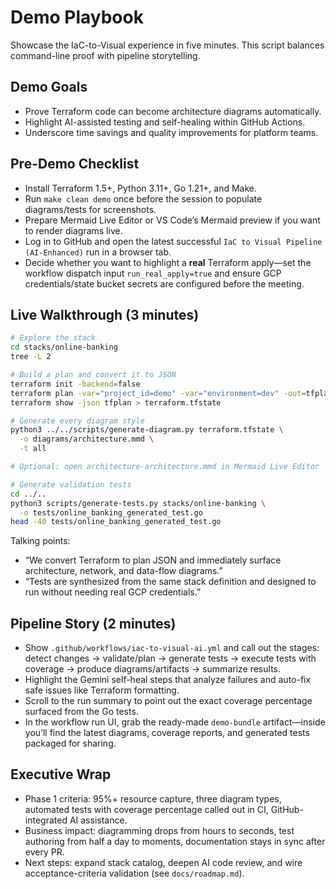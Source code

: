 # Demo Playbook

Showcase the IaC-to-Visual experience in five minutes. This script balances command-line proof with pipeline storytelling.

## Demo Goals
- Prove Terraform code can become architecture diagrams automatically.
- Highlight AI-assisted testing and self-healing within GitHub Actions.
- Underscore time savings and quality improvements for platform teams.

## Pre-Demo Checklist
- Install Terraform 1.5+, Python 3.11+, Go 1.21+, and Make.
- Run `make clean demo` once before the session to populate diagrams/tests for screenshots.
- Prepare Mermaid Live Editor or VS Code’s Mermaid preview if you want to render diagrams live.
- Log in to GitHub and open the latest successful `IaC to Visual Pipeline (AI-Enhanced)` run in a browser tab.
- Decide whether you want to highlight a **real** Terraform apply—set the workflow dispatch input `run_real_apply=true` and ensure GCP credentials/state bucket secrets are configured before the meeting.

## Live Walkthrough (3 minutes)
```bash
# Explore the stack
cd stacks/online-banking
tree -L 2

# Build a plan and convert it to JSON
terraform init -backend=false
terraform plan -var="project_id=demo" -var="environment=dev" -out=tfplan
terraform show -json tfplan > terraform.tfstate

# Generate every diagram style
python3 ../../scripts/generate-diagram.py terraform.tfstate \
  -o diagrams/architecture.mmd \
  -t all

# Optional: open architecture-architecture.mmd in Mermaid Live Editor

# Generate validation tests
cd ../..
python3 scripts/generate-tests.py stacks/online-banking \
  -o tests/online_banking_generated_test.go
head -40 tests/online_banking_generated_test.go
```

Talking points:
- “We convert Terraform to plan JSON and immediately surface architecture, network, and data-flow diagrams.”
- “Tests are synthesized from the same stack definition and designed to run without needing real GCP credentials.”

## Pipeline Story (2 minutes)
- Show `.github/workflows/iac-to-visual-ai.yml` and call out the stages: detect changes → validate/plan → generate tests → execute tests with coverage → produce diagrams/artifacts → summarize results.
- Highlight the Gemini self-heal steps that analyze failures and auto-fix safe issues like Terraform formatting.
- Scroll to the run summary to point out the exact coverage percentage surfaced from the Go tests.
- In the workflow run UI, grab the ready-made `demo-bundle` artifact—inside you’ll find the latest diagrams, coverage reports, and generated tests packaged for sharing.

## Executive Wrap
- Phase 1 criteria: 95%+ resource capture, three diagram types, automated tests with coverage percentage called out in CI, GitHub-integrated AI assistance.
- Business impact: diagramming drops from hours to seconds, test authoring from half a day to moments, documentation stays in sync after every PR.
- Next steps: expand stack catalog, deepen AI code review, and wire acceptance-criteria validation (see `docs/roadmap.md`).
